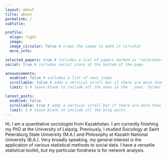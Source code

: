 ```yaml
---
layout: about
title: about
permalink: /
subtitle:

profile:
  align: right
  image:
  image_circular: false # crops the image to make it circular
  more_info:

selected_papers: true # includes a list of papers marked as "selected={true}"
social: true # includes social icons at the bottom of the page

announcements:
  enabled: false # includes a list of news items
  scrollable: false # adds a vertical scroll bar if there are more than 3 news items
  limit: 5 # leave blank to include all the news in the `_news` folder

latest_posts:
  enabled: false
  scrollable: true # adds a vertical scroll bar if there are more than 3 new posts items
  limit: 3 # leave blank to include all the blog posts
---
```


Hi, I am a quantitative sociologist from Kazakhstan. I am currently finishing my PhD at the University of Leipzig. Previously, I studied Sociology at Saint Petersburg State University (M.A.) and Philosophy at Kazakh National University (B.A.). Very broadly speaking, my general interest is the application of various statistical methods to social data. I have a versatile statistical toolkit, but my particular fondness is for network analysis.
